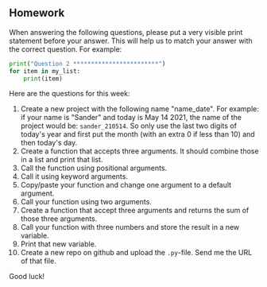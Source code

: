 Homework
-

When answering the following questions, please put a very visible print statement before your answer. This will help us to match your answer with the correct question. For example:

```Python
print("Question 2 ************************")
for item in my_list:
    print(item)
```

Here are the questions for this week:

1. Create a new project with the following name "name_date". For example: if your name is "Sander" and today is May 14 2021, the name of the project would be: `sander_210514`. So only use the last two digits of today's year and first put the month (with an extra 0 if less than 10) and then today's day.
1. Create a function that accepts three arguments. It should combine those in a list and print that list.
1. Call the function using positional arguments.
1. Call it using keyword arguments.
1. Copy/paste your function and change one argument to a default argument.
1. Call your function using two arguments.
1. Create a function that accept three arguments and returns the sum of those three arguments.
1. Call your function with three numbers and store the result in a new variable.
1. Print that new variable.
1. Create a new repo on github and upload the `.py`-file. Send me the URL of that file.

Good luck!
